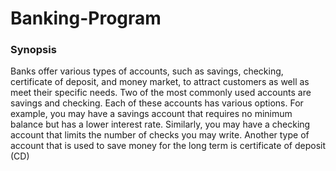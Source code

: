 # Banking-Program

<h3>Synopsis</h3>
Banks offer various types of accounts, such as savings, checking, certificate of deposit, and money market,
to attract customers as well as meet their specific needs. Two of the most commonly used accounts are savings
and checking. Each of these accounts has various options. For example, you may have a savings account that requires 
no minimum balance but has a lower interest rate. Similarly, you may have a checking account that limits the number
of checks you may write. Another type of account that is used to save money for the long term is certificate of deposit (CD)

